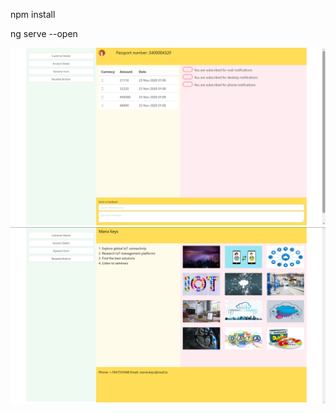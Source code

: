 npm install

ng serve --open

![alt text](https://github.com/mirelasteve/testView/blob/master/accountDetails.png)
![alt text](https://github.com/mirelasteve/testView/blob/master/customerDetails.png)